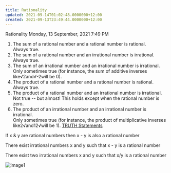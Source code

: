 ```yaml
---
title: Rationality
updated: 2021-09-14T01:02:48.0000000+12:00
created: 2021-09-13T23:49:44.0000000+12:00
---
```


Rationality
Monday, 13 September, 2021
7:49 PM

1.  The sum of a rational number and a rational number is rational.  
    Always true.
2.  The sum of a rational number and an irrational number is irrational.  
    Always true.
3.  The sum of an irrational number and an irrational number is irrational.  
    Only sometimes true (for instance, the sum of additive inverses like√2and√-2will be 0).
4.  The product of a rational number and a rational number is rational.  
    Always true.
5.  The product of a rational number and an irrational number is irrational.  
    Not true -- but almost! This holds except when the rational number is zero.
6.  The product of an irrational number and an irrational number is irrational.  
    Only sometimes true (for instance, the product of multiplicative inverses like2√and12√will be 1).
<u>TRUTH Statements</u>

If x & y are rational numbers then x - y is also a rational number

There exist irrational numbers x and y such that x - y is a rational number

There exist two irrational numbers x and y such that x/y is a rational number

![image1](../../../resources/a189fee7745b4444934e48b7962c06ac.png)

